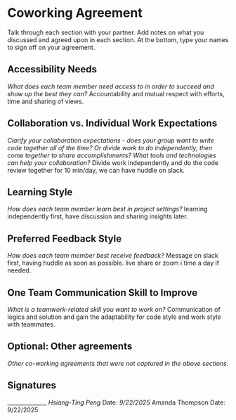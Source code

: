 # Coworking Agreement

Talk through each section with your partner. Add notes on what you discussed and agreed upon in each section. At the bottom, type your names to sign off on your agreement.

## Accessibility Needs
*What does each team member need access to in order to succeed and show up the best they can?*
Accountability and mutual respect with efforts, time and sharing of views.

## Collaboration vs. Individual Work Expectations
*Clarify your collaboration expectations - does your group want to write code together all of the time? Or divide work to do independently, then come together to share accomplishments? What tools and technologies can help your collaboration?*
Divide work independently and do the code review together for 10 min/day, we can have huddle on slack.

## Learning Style
*How does each team member learn best in project settings?*
learning independently first, have discussion and sharing insights later.

## Preferred Feedback Style
*How does each team member best receive feedback?*
Message on slack first, having huddle as soon as possible.
live share or zoom i time a day if needed.

## One Team Communication Skill to Improve
*What is a teamwork-related skill you want to work on?*
Communication of logics and solution and gain the adaptability for code style and work style with teammates.

## Optional: Other agreements
*Other co-working agreements that were not captured in the above sections.*

## Signatures
______________ _Hsiang-Ting Peng_
Date: _9/22/2025_
Amanda Thompson
Date: 9/22/2025